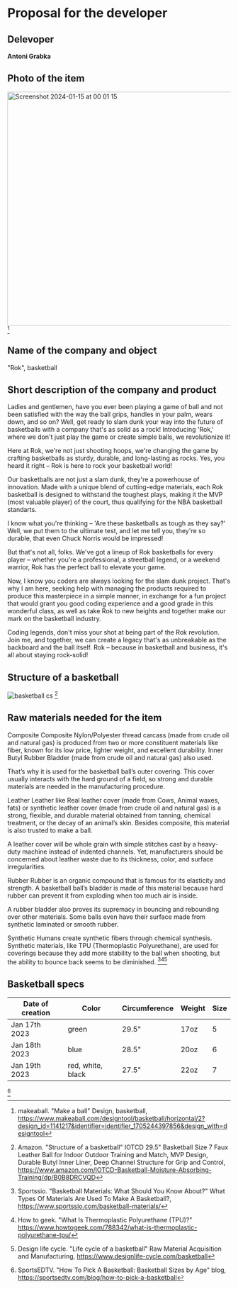 # Proposal for the developer

## Delevoper

**Antoni Grabka**

## Photo of the item
<img width="528" alt="Screenshot 2024-01-15 at 00 01 15" src="https://github.com/Rokyyz/Unit3/assets/134658259/0722f44c-ae9d-43b2-8f4e-3cce414288bd"> [^1]

## Name of the company and object
"Rok", basketball 

## Short description of the company and product

Ladies and gentlemen, have you ever been playing a game of ball and not been satisfied with the way the ball grips, handles in your palm, wears down, and so on? Well, get ready to slam dunk your way into the future of basketballs with a company that's as solid as a rock! Introducing 'Rok,' where we don't just play the game or create simple balls, we revolutionize it!

Here at Rok, we're not just shooting hoops, we're changing the game by crafting basketballs as sturdy, durable, and long-lasting as rocks. Yes, you heard it right – Rok is here to rock your basketball world!

Our basketballs are not just a slam dunk, they're a powerhouse of innovation. Made with a unique blend of cutting-edge materials, each Rok basketball is designed to withstand the toughest plays, making it the MVP (most valuable player) of the court, thus qualifying for the NBA basketball standarts.

I know what you're thinking – 'Are these basketballs as tough as they say?' Well, we put them to the ultimate test, and let me tell you, they're so durable, that even Chuck Norris would be impressed!

But that's not all, folks. We've got a lineup of Rok basketballs for every player – whether you're a professional, a streetball legend, or a weekend warrior, Rok has the perfect ball to elevate your game.

Now, I know you coders are always looking for the slam dunk project. That's why I am here, seeking help with managing the products required to produce this masterpiece in a simple manner, in exchange for a fun project that would grant you good coding experience and a good grade in this wonderful class, as well as take Rok to new heights and together make our mark on the basketball industry.

Coding legends, don't miss your shot at being part of the Rok revolution. Join me, and together, we can create a legacy that's as unbreakable as the backboard and the ball itself. Rok – because in basketball and business, it's all about staying rock-solid!


## Structure of a basketball

![basketball cs](https://github.com/Rokyyz/Unit3/assets/134658259/e7928500-0660-4c9e-afd9-0b2dac7fa239) [^5]

## Raw materials needed for the item

Composite
Composite Nylon/Polyester thread carcass (made from crude oil and natural gas) is produced from two or more constituent materials like fiber, known for its low price, lighter weight, and excellent durability. Inner Butyl Rubber Bladder (made from crude oil and natural gas) also used.

That’s why it is used for the basketball ball’s outer covering. This cover usually interacts with the hard ground of a field, so strong and durable materials are needed in the manufacturing procedure.  

Leather
Leather like Real leather cover (made from Cows, Animal waxes, fats) or synthetic leather cover (made from crude oil and natural gas) is a strong, flexible, and durable material obtained from tanning, chemical treatment, or the decay of an animal’s skin. Besides composite, this material is also trusted to make a ball. 

A leather cover will be whole grain with simple stitches cast by a heavy-duty machine instead of indented channels. Yet, manufacturers should be concerned about leather waste due to its thickness, color, and surface irregularities.  

Rubber
Rubber is an organic compound that is famous for its elasticity and strength. A basketball ball’s bladder is made of this material because hard rubber can prevent it from exploding when too much air is inside. 

A rubber bladder also proves its supremacy in bouncing and rebounding over other materials. Some balls even have their surface made from synthetic laminated or smooth rubber.   

Synthetic
Humans create synthetic fibers through chemical synthesis. Synthetic materials, like TPU (Thermoplastic Polyurethane), are used for coverings because they add more stability to the ball when shooting, but the ability to bounce back seems to be diminished. [^2][^3][^4]

## Basketball specs 

| Date of creation | Color             | Circumference | Weight | Size |
|------------------|-------------------|---------------|--------|------|
| Jan 17th 2023    | green             | 29.5"         | 17oz   | 5    |
| Jan 18th 2023    | blue              | 28.5"         | 20oz   | 6    |
| Jan 19th 2023    | red, white, black | 27.5"         | 22oz   | 7    |

[^6]

[^1]: makeaball. "Make a ball" Design, basketball, 
https://www.makeaball.com/designtool/basketball/horizontal/2?design_id=1141217&identifier=identifier_1705244397856&design_with=designtool

[^2]: Sportssio. "Basketball Materials: What Should You Know About?" What Types Of Materials Are Used To Make A Basketball?,
https://www.sportssio.com/basketball-materials/

[^3]: How to geek. "What Is Thermoplastic Polyurethane (TPU)?"
https://www.howtogeek.com/788342/what-is-thermoplastic-polyurethane-tpu/

[^4]: Design life cycle. "Life cycle of a basketball" Raw Material Acquisition and Manufacturing,
https://www.designlife-cycle.com/basketball

[^5]: Amazon. "Structure of a basketball" IOTCD 29.5" Basketball Size 7 Faux Leather Ball for Indoor Outdoor Training and Match, MVP Design, Durable Butyl Inner Liner, Deep Channel Structure for Grip and Control, 
https://www.amazon.com/IOTCD-Basketball-Moisture-Absorbing-Training/dp/B0B8DRCVQD

[^6]: SportsEDTV. "How To Pick A Basketball: Basketball Sizes by Age" blog,
https://sportsedtv.com/blog/how-to-pick-a-basketball
